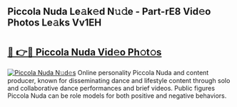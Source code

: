 ## Piccola Nuda Le𝚊k𝚎d N𝚞𝚍e - Part-rE8 Vid𝚎o Photos Le𝚊ks Vv1EH

# <h2><a href="http://fbec0x.evod.top/?m=Piccola+Nuda">🔗 👉🔴 Piccola Nuda Vid𝚎o Ph𝚘t𝚘s</a></h2>

[![Piccola Nuda N𝚞d𝚎s](https://i.imgur.com/8V9OHl7.gif)](http://fbec0x.evod.top/?m=Piccola+Nuda)
Online personality Piccola Nuda and content producer, known for disseminating dance and lifestyle content through solo and collaborative dance performances and brief videos. Public figures Piccola Nuda can be role models for both positive and negative behaviors. 
